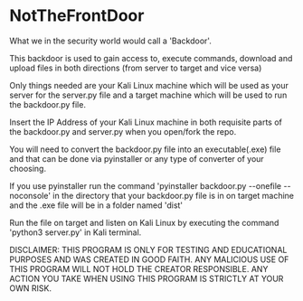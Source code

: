 # NotTheFrontDoor

What we in the security world would call a 'Backdoor'.

This backdoor is used to gain access to, execute commands, download and upload files in both directions (from server to target and vice versa)

Only things needed are your Kali Linux machine which will be used as your server for the server.py file and a target machine which will be used to run the backdoor.py file.

Insert the IP Address of your Kali Linux machine in both requisite parts of the backdoor.py and server.py when you open/fork the repo. 

You will need to convert the backdoor.py file into an executable(.exe) file and that can be done via pyinstaller or any type of converter of your choosing. 

If you use pyinstaller run the command 'pyinstaller backdoor.py --onefile --noconsole' in the directory that your backdoor.py file is in on target machine and the .exe file will be in a folder named 'dist' 

Run the file on target and listen on Kali Linux by executing the command 'python3 server.py' in Kali terminal. 

DISCLAIMER: THIS PROGRAM IS ONLY FOR TESTING AND EDUCATIONAL PURPOSES AND WAS CREATED IN GOOD FAITH. ANY MALICIOUS USE OF THIS PROGRAM WILL NOT HOLD THE CREATOR RESPONSIBLE. ANY ACTION YOU TAKE WHEN USING THIS PROGRAM IS STRICTLY AT YOUR OWN RISK. 

